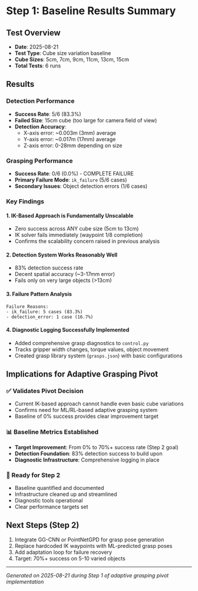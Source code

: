 # Step 1: Baseline Results Summary

## Test Overview
- **Date**: 2025-08-21
- **Test Type**: Cube size variation baseline
- **Cube Sizes**: 5cm, 7cm, 9cm, 11cm, 13cm, 15cm
- **Total Tests**: 6 runs

## Results

### Detection Performance
- **Success Rate**: 5/6 (83.3%)
- **Failed Size**: 15cm cube (too large for camera field of view)
- **Detection Accuracy**: 
  - X-axis error: ~0.003m (3mm) average
  - Y-axis error: ~0.017m (17mm) average  
  - Z-axis error: 0-28mm depending on size

### Grasping Performance
- **Success Rate**: 0/6 (0.0%) - COMPLETE FAILURE
- **Primary Failure Mode**: `ik_failure` (5/6 cases)
- **Secondary Issues**: Object detection errors (1/6 cases)

### Key Findings

#### 1. **IK-Based Approach is Fundamentally Unscalable**
- Zero success across ANY cube size (5cm to 13cm)
- IK solver fails immediately (waypoint 1/8 completion)
- Confirms the scalability concern raised in previous analysis

#### 2. **Detection System Works Reasonably Well**
- 83% detection success rate
- Decent spatial accuracy (~3-17mm error)
- Fails only on very large objects (>13cm)

#### 3. **Failure Pattern Analysis**
```
Failure Reasons:
- ik_failure: 5 cases (83.3%)
- detection_error: 1 case (16.7%)
```

#### 4. **Diagnostic Logging Successfully Implemented**
- Added comprehensive grasp diagnostics to `control.py`
- Tracks gripper width changes, torque values, object movement
- Created grasp library system (`grasps.json`) with basic configurations

## Implications for Adaptive Grasping Pivot

### ✅ Validates Pivot Decision
- Current IK-based approach cannot handle even basic cube variations
- Confirms need for ML/RL-based adaptive grasping system
- Baseline of 0% success provides clear improvement target

### 📊 Baseline Metrics Established
- **Target Improvement**: From 0% to 70%+ success rate (Step 2 goal)
- **Detection Foundation**: 83% detection success to build upon
- **Diagnostic Infrastructure**: Comprehensive logging in place

### 🎯 Ready for Step 2
- Baseline quantified and documented
- Infrastructure cleaned up and streamlined
- Diagnostic tools operational
- Clear performance targets set

## Next Steps (Step 2)
1. Integrate GG-CNN or PointNetGPD for grasp pose generation
2. Replace hardcoded IK waypoints with ML-predicted grasp poses
3. Add adaptation loop for failure recovery
4. Target: 70%+ success on 5-10 varied objects

---

*Generated on 2025-08-21 during Step 1 of adaptive grasping pivot implementation*